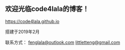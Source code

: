 ## 欢迎光临code4lala的博客！

<https://code4lala.github.io>

搭建于2019年2月

联系方式：
<fenglala@outlook.com>
<littletteng@gmail.com>
